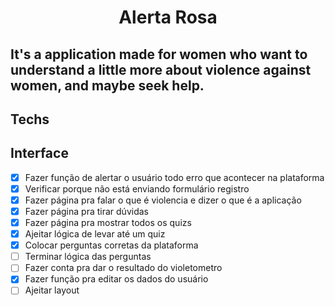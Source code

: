 <html>   
<h1 align="center">
   Alerta Rosa
</h1>

<h2>It's a application made for women who want to understand a little more about violence against women, and maybe seek help.</h2>

## Techs


## Interface


</html>  

- [x] Fazer função de alertar o usuário todo erro que acontecer na plataforma
- [x] Verificar porque não está enviando formulário registro
- [x] Fazer página pra falar o que é violencia e dizer o que é a aplicação
- [x] Fazer página pra tirar dúvidas
- [x] Fazer página pra mostrar todos os quizs
- [x] Ajeitar lógica de levar até um quiz
- [x] Colocar perguntas corretas da plataforma
- [ ] Terminar lógica das perguntas
- [ ] Fazer conta pra dar o resultado do violetometro
- [x] Fazer função pra editar os dados do usuário
- [ ] Ajeitar layout